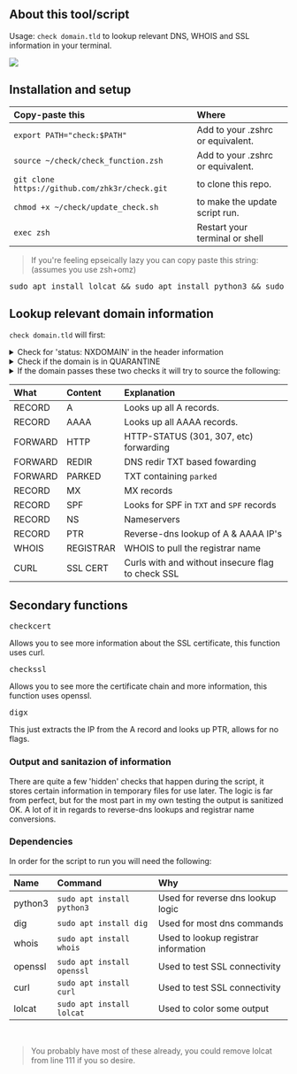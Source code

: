 ## **About this tool/script**
Usage: ```check domain.tld``` to lookup relevant DNS, WHOIS and SSL information in your terminal.

<kbd>
  <img src="https://github.com/zhk3r/check/assets/37957791/45595ed8-8460-4e7a-9a24-b6a66f0e067e">
</kbd>

## **Installation and setup**
| Copy-paste this                                      | Where                                         |
| :----------------------------------------------------|:----------------------------------------------|
| ```export PATH="check:$PATH"```                      | Add to your .zshrc or equivalent.             |
| ```source ~/check/check_function.zsh```              | Add to your .zshrc or equivalent.             |
| ```git clone https://github.com/zhk3r/check.git```   | to clone this repo.                           |
| ```chmod +x ~/check/update_check.sh```               | to make the update script run.                |
| ```exec zsh```                                       | Restart your terminal or shell                |

> If you're feeling epseically lazy you can copy paste this string: (assumes you use zsh+omz)
<pre lang="bash">
sudo apt install lolcat && sudo apt install python3 && sudo apt install whois && git clone https://github.com/zhk3r/check.git && chmod +x ~/check/update_check.sh && echo 'export PATH="check:$PATH"' >> ~/.zshrc && exec zsh
</pre>

## **Lookup relevant domain information**

```check domain.tld``` will first:

<details>
  <summary>Check for 'status: NXDOMAIN' in the header information</summary>
this status indicates that the domain does not exist, the script will stop here.
</details>
<details>
  <summary>Check if the domain is in QUARANTINE</summary>
if the Start of Authority is charm.norid.no; a whois (domain.tld) will be performed. if the whois returns with anything but 'No match' the domain exists but is in quarantine.
</details>
<details>
  <summary>If the domain passes these two checks it will try to source the following:</summary>
the script tries hard, so sometimes it might look stuck, leave it be for just a little bit.
</details>

| What    | Content   |  Explanation                                      |
| :-------|:----------|:--------------------------------------------------|
| RECORD  | A         | Looks up all A records.                           |
| RECORD  | AAAA      | Looks up all AAAA records.                        |
| FORWARD | HTTP      | HTTP-STATUS (301, 307, etc) forwarding            |
| FORWARD | REDIR     | DNS redir TXT based fowarding                     |
| FORWARD | PARKED    | TXT containing ```parked```                       |
| RECORD  | MX        | MX records                                        |
| RECORD  | SPF       | Looks for SPF in ```TXT``` and ```SPF``` records  |
| RECORD  | NS        | Nameservers                                       |
| RECORD  | PTR       | Reverse-dns lookup of A & AAAA IP's               |
| WHOIS   | REGISTRAR | WHOIS to pull the registrar name                  |
| CURL    | SSL CERT  | Curls with and without insecure flag to check SSL |

## Secondary functions

<pre lang="bash">checkcert</pre>

Allows you to see more information about the SSL certificate, this function uses curl.

<pre lang="bash">checkssl</pre>

Allows you to see more the certificate chain and more information, this function uses openssl.

<pre lang="bash">digx</pre>

This just extracts the IP from the A record and looks up PTR, allows for no flags.

### **Output and sanitazion of information**

There are quite a few 'hidden' checks that happen during the script, it stores certain information in temporary files for use later. The logic is far from perfect, but for the most part in my own testing the output is sanitized OK. A lot of it in regards to reverse-dns lookups and registrar name conversions.

### **Dependencies**

In order for the script to run you will need the following:

| Name    | Command                        | Why
| :-------| :------------------------------| :----------------------------------------|
| python3 | ```sudo apt install python3``` | Used for reverse dns lookup logic        |
| dig     | ```sudo apt install dig```     | Used for most dns commands               |
| whois   | ```sudo apt install whois```   | Used to lookup registrar information     |
| openssl | ```sudo apt install openssl``` | Used to test SSL connectivity            |
| curl    | ```sudo apt install curl```    | Used to test SSL connectivity            |
| lolcat  | ```sudo apt install lolcat```  | Used to color some output                |

<br>

> You probably have most of these already, you could remove lolcat from line 111 if you so desire.
